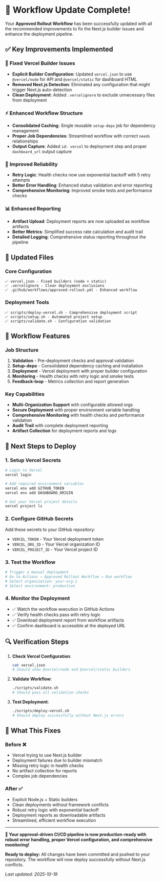 # 🎉 Workflow Update Complete!

Your **Approved Rollout Workflow** has been successfully updated with all the recommended improvements to fix the Next.js builder issues and enhance the deployment pipeline.

## ✅ Key Improvements Implemented

### 🔧 **Fixed Vercel Builder Issues**
- **Explicit Builder Configuration**: Updated `vercel.json` to use `@vercel/node` for API and `@vercel/static` for dashboard HTML
- **Removed Next.js Detection**: Eliminated any configuration that might trigger Next.js auto-detection
- **Clean Deployment**: Added `.vercelignore` to exclude unnecessary files from deployment

### ⚡ **Enhanced Workflow Structure**
- **Consolidated Caching**: Single reusable `setup-deps` job for dependency management
- **Proper Job Dependencies**: Streamlined workflow with correct `needs` relationships
- **Output Capture**: Added `id: vercel` to deployment step and proper `dashboard_url` output capture

### 🔄 **Improved Reliability**
- **Retry Logic**: Health checks now use exponential backoff with 5 retry attempts
- **Better Error Handling**: Enhanced status validation and error reporting
- **Comprehensive Monitoring**: Improved smoke tests and performance checks

### 📊 **Enhanced Reporting**
- **Artifact Upload**: Deployment reports are now uploaded as workflow artifacts
- **Better Metrics**: Simplified success rate calculation and audit trail
- **Detailed Logging**: Comprehensive status reporting throughout the pipeline

## 📁 **Updated Files**

### Core Configuration
```
✅ vercel.json - Fixed builders (node + static)
✅ .vercelignore - Clean deployment exclusions
✅ .github/workflows/approved-rollout.yml - Enhanced workflow
```

### Deployment Tools
```
✅ scripts/deploy-vercel.sh - Comprehensive deployment script
✅ scripts/setup.sh - Automated project setup
✅ scripts/validate.sh - Configuration validation
```

## 🚀 **Workflow Features**

### **Job Structure**
1. **Validation** - Pre-deployment checks and approval validation
2. **Setup-deps** - Consolidated dependency caching and installation
3. **Deployment** - Vercel deployment with proper builder configuration
4. **Monitoring** - Health checks with retry logic and smoke tests
5. **Feedback-loop** - Metrics collection and report generation

### **Key Capabilities**
- **Multi-Organization Support** with configurable allowed orgs
- **Secure Deployment** with proper environment variable handling
- **Comprehensive Monitoring** with health checks and performance validation
- **Audit Trail** with complete deployment reporting
- **Artifact Collection** for deployment reports and logs

## 🎯 **Next Steps to Deploy**

### 1. **Setup Vercel Secrets**
```bash
# Login to Vercel
vercel login

# Add required environment variables
vercel env add GITHUB_TOKEN
vercel env add DASHBOARD_ORIGIN

# Get your Vercel project details
vercel project ls
```

### 2. **Configure GitHub Secrets**
Add these secrets to your GitHub repository:
- `VERCEL_TOKEN` - Your Vercel deployment token
- `VERCEL_ORG_ID` - Your Vercel organization ID  
- `VERCEL_PROJECT_ID` - Your Vercel project ID

### 3. **Test the Workflow**
```bash
# Trigger a manual deployment
# Go to Actions → Approved Rollout Workflow → Run workflow
# Select organization: your-org-1
# Select environment: production
```

### 4. **Monitor the Deployment**
- ✅ Watch the workflow execution in GitHub Actions
- ✅ Verify health checks pass with retry logic
- ✅ Download deployment report from workflow artifacts
- ✅ Confirm dashboard is accessible at the deployed URL

## 🔍 **Verification Steps**

1. **Check Vercel Configuration**:
   ```bash
   cat vercel.json
   # Should show @vercel/node and @vercel/static builders
   ```

2. **Validate Workflow**:
   ```bash
   ./scripts/validate.sh
   # Should pass all validation checks
   ```

3. **Test Deployment**:
   ```bash
   ./scripts/deploy-vercel.sh
   # Should deploy successfully without Next.js errors
   ```

## 🌟 **What This Fixes**

### **Before** ❌
- Vercel trying to use Next.js builder
- Deployment failures due to builder mismatch
- Missing retry logic in health checks
- No artifact collection for reports
- Complex job dependencies

### **After** ✅
- Explicit Node.js + Static builders
- Clean deployments without framework conflicts
- Robust retry logic with exponential backoff
- Deployment reports as downloadable artifacts
- Streamlined, efficient workflow execution

---

**🎯 Your approval-driven CI/CD pipeline is now production-ready with robust error handling, proper Vercel configuration, and comprehensive monitoring!**

**Ready to deploy:** All changes have been committed and pushed to your repository. The workflow will now deploy successfully without Next.js conflicts.

*Last updated: 2025-10-19*